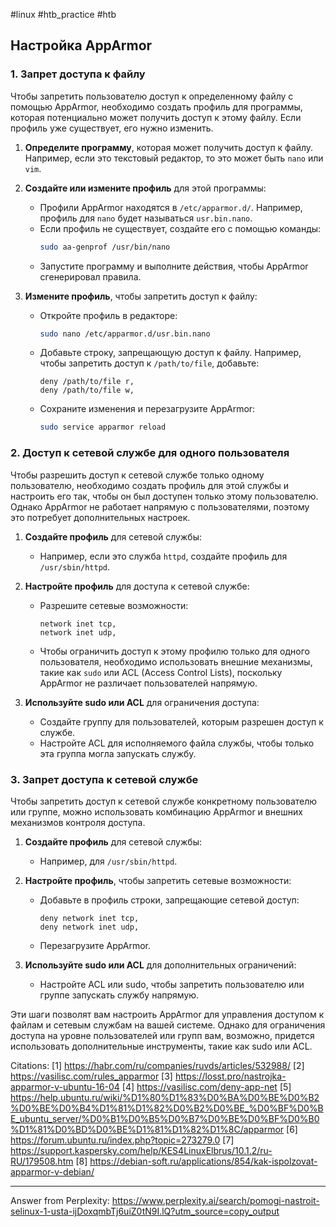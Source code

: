 #linux #htb_practiсe #htb

## Настройка AppArmor

### 1. Запрет доступа к файлу

Чтобы запретить пользователю доступ к определенному файлу с помощью AppArmor, необходимо создать профиль для программы, которая потенциально может получить доступ к этому файлу. Если профиль уже существует, его нужно изменить.

1. **Определите программу**, которая может получить доступ к файлу. Например, если это текстовый редактор, то это может быть `nano` или `vim`.

2. **Создайте или измените профиль** для этой программы:
   - Профили AppArmor находятся в `/etc/apparmor.d/`. Например, профиль для `nano` будет называться `usr.bin.nano`.
   - Если профиль не существует, создайте его с помощью команды:
     ```bash
     sudo aa-genprof /usr/bin/nano
     ```
   - Запустите программу и выполните действия, чтобы AppArmor сгенерировал правила.

3. **Измените профиль**, чтобы запретить доступ к файлу:
   - Откройте профиль в редакторе:
     ```bash
     sudo nano /etc/apparmor.d/usr.bin.nano
     ```
   - Добавьте строку, запрещающую доступ к файлу. Например, чтобы запретить доступ к `/path/to/file`, добавьте:
     ```apparmor
     deny /path/to/file r,
     deny /path/to/file w,
     ```
   - Сохраните изменения и перезагрузите AppArmor:
     ```bash
     sudo service apparmor reload
     ```

### 2. Доступ к сетевой службе для одного пользователя

Чтобы разрешить доступ к сетевой службе только одному пользователю, необходимо создать профиль для этой службы и настроить его так, чтобы он был доступен только этому пользователю. Однако AppArmor не работает напрямую с пользователями, поэтому это потребует дополнительных настроек.

1. **Создайте профиль** для сетевой службы:
   - Например, если это служба `httpd`, создайте профиль для `/usr/sbin/httpd`.

2. **Настройте профиль** для доступа к сетевой службе:
   - Разрешите сетевые возможности:
     ```apparmor
     network inet tcp,
     network inet udp,
     ```
   - Чтобы ограничить доступ к этому профилю только для одного пользователя, необходимо использовать внешние механизмы, такие как `sudo` или ACL (Access Control Lists), поскольку AppArmor не различает пользователей напрямую.

3. **Используйте sudo или ACL** для ограничения доступа:
   - Создайте группу для пользователей, которым разрешен доступ к службе.
   - Настройте ACL для исполняемого файла службы, чтобы только эта группа могла запускать службу.

### 3. Запрет доступа к сетевой службе

Чтобы запретить доступ к сетевой службе конкретному пользователю или группе, можно использовать комбинацию AppArmor и внешних механизмов контроля доступа.

1. **Создайте профиль** для сетевой службы:
   - Например, для `/usr/sbin/httpd`.

2. **Настройте профиль**, чтобы запретить сетевые возможности:
   - Добавьте в профиль строки, запрещающие сетевой доступ:
     ```apparmor
     deny network inet tcp,
     deny network inet udp,
     ```
   - Перезагрузите AppArmor.

3. **Используйте sudo или ACL** для дополнительных ограничений:
   - Настройте ACL или sudo, чтобы запретить пользователю или группе запускать службу напрямую.

Эти шаги позволят вам настроить AppArmor для управления доступом к файлам и сетевым службам на вашей системе. Однако для ограничения доступа на уровне пользователей или групп вам, возможно, придется использовать дополнительные инструменты, такие как sudo или ACL.

Citations:
[1] https://habr.com/ru/companies/ruvds/articles/532988/
[2] https://vasilisc.com/rules_apparmor
[3] https://losst.pro/nastrojka-apparmor-v-ubuntu-16-04
[4] https://vasilisc.com/deny-app-net
[5] https://help.ubuntu.ru/wiki/%D1%80%D1%83%D0%BA%D0%BE%D0%B2%D0%BE%D0%B4%D1%81%D1%82%D0%B2%D0%BE_%D0%BF%D0%BE_ubuntu_server/%D0%B1%D0%B5%D0%B7%D0%BE%D0%BF%D0%B0%D1%81%D0%BD%D0%BE%D1%81%D1%82%D1%8C/apparmor
[6] https://forum.ubuntu.ru/index.php?topic=273279.0
[7] https://support.kaspersky.com/help/KES4LinuxElbrus/10.1.2/ru-RU/179508.htm
[8] https://debian-soft.ru/applications/854/kak-ispolzovat-apparmor-v-debian/

---
Answer from Perplexity: https://www.perplexity.ai/search/pomogi-nastroit-selinux-1-usta-ijDoxqmbTj6uiZ0tN9I.lQ?utm_source=copy_output